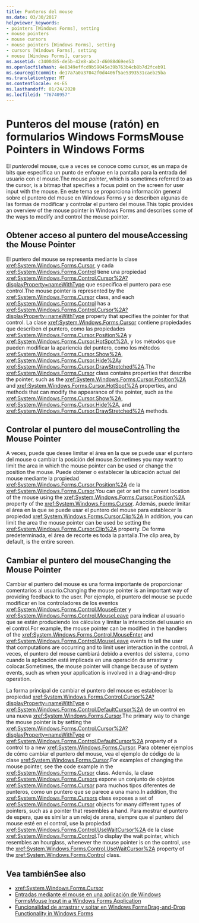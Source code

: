 ```yaml
---
title: Punteros del mouse
ms.date: 03/30/2017
helpviewer_keywords:
- pointers [Windows Forms], setting
- mouse pointers
- mouse cursors
- mouse pointers [Windows Forms], setting
- cursors [Windows Forms], setting
- mouse [Windows Forms], cursors
ms.assetid: c3400d85-de5b-42e8-abc3-d6088d69ee53
ms.openlocfilehash: 4e8349effcd9b59045e39b763b4cb8b7d2fceb91
ms.sourcegitcommit: de17a7a0a37042f0d4406f5ae5393531caeb25ba
ms.translationtype: MT
ms.contentlocale: es-ES
ms.lasthandoff: 01/24/2020
ms.locfileid: "76740957"
---
```

# <a name="mouse-pointers-in-windows-forms"></a><span data-ttu-id="3c7a8-102">Punteros del mouse (ratón) en formularios Windows Forms</span><span class="sxs-lookup"><span data-stu-id="3c7a8-102">Mouse Pointers in Windows Forms</span></span>
<span data-ttu-id="3c7a8-103">El *puntero*del mouse, que a veces se conoce como cursor, es un mapa de bits que especifica un punto de enfoque en la pantalla para la entrada del usuario con el mouse.</span><span class="sxs-lookup"><span data-stu-id="3c7a8-103">The mouse *pointer*, which is sometimes referred to as the cursor, is a bitmap that specifies a focus point on the screen for user input with the mouse.</span></span> <span data-ttu-id="3c7a8-104">En este tema se proporciona información general sobre el puntero del mouse en Windows Forms y se describen algunas de las formas de modificar y controlar el puntero del mouse.</span><span class="sxs-lookup"><span data-stu-id="3c7a8-104">This topic provides an overview of the mouse pointer in Windows Forms and describes some of the ways to modify and control the mouse pointer.</span></span>  
  
## <a name="accessing-the-mouse-pointer"></a><span data-ttu-id="3c7a8-105">Obtener acceso al puntero del mouse</span><span class="sxs-lookup"><span data-stu-id="3c7a8-105">Accessing the Mouse Pointer</span></span>  
 <span data-ttu-id="3c7a8-106">El puntero del mouse se representa mediante la clase <xref:System.Windows.Forms.Cursor>, y cada <xref:System.Windows.Forms.Control> tiene una propiedad <xref:System.Windows.Forms.Control.Cursor%2A?displayProperty=nameWithType> que especifica el puntero para ese control.</span><span class="sxs-lookup"><span data-stu-id="3c7a8-106">The mouse pointer is represented by the <xref:System.Windows.Forms.Cursor> class, and each <xref:System.Windows.Forms.Control> has a <xref:System.Windows.Forms.Control.Cursor%2A?displayProperty=nameWithType> property that specifies the pointer for that control.</span></span> <span data-ttu-id="3c7a8-107">La clase <xref:System.Windows.Forms.Cursor> contiene propiedades que describen el puntero, como las propiedades <xref:System.Windows.Forms.Cursor.Position%2A> y <xref:System.Windows.Forms.Cursor.HotSpot%2A>, y los métodos que pueden modificar la apariencia del puntero, como los métodos <xref:System.Windows.Forms.Cursor.Show%2A>, <xref:System.Windows.Forms.Cursor.Hide%2A>y <xref:System.Windows.Forms.Cursor.DrawStretched%2A>.</span><span class="sxs-lookup"><span data-stu-id="3c7a8-107">The <xref:System.Windows.Forms.Cursor> class contains properties that describe the pointer, such as the <xref:System.Windows.Forms.Cursor.Position%2A> and <xref:System.Windows.Forms.Cursor.HotSpot%2A> properties, and methods that can modify the appearance of the pointer, such as the <xref:System.Windows.Forms.Cursor.Show%2A>, <xref:System.Windows.Forms.Cursor.Hide%2A>, and <xref:System.Windows.Forms.Cursor.DrawStretched%2A> methods.</span></span>  
  
## <a name="controlling-the-mouse-pointer"></a><span data-ttu-id="3c7a8-108">Controlar el puntero del mouse</span><span class="sxs-lookup"><span data-stu-id="3c7a8-108">Controlling the Mouse Pointer</span></span>  
 <span data-ttu-id="3c7a8-109">A veces, puede que desee limitar el área en la que se puede usar el puntero del mouse o cambiar la posición del mouse.</span><span class="sxs-lookup"><span data-stu-id="3c7a8-109">Sometimes you may want to limit the area in which the mouse pointer can be used or change the position the mouse.</span></span> <span data-ttu-id="3c7a8-110">Puede obtener o establecer la ubicación actual del mouse mediante la propiedad <xref:System.Windows.Forms.Cursor.Position%2A> de la <xref:System.Windows.Forms.Cursor>.</span><span class="sxs-lookup"><span data-stu-id="3c7a8-110">You can get or set the current location of the mouse using the <xref:System.Windows.Forms.Cursor.Position%2A> property of the <xref:System.Windows.Forms.Cursor>.</span></span> <span data-ttu-id="3c7a8-111">Además, puede limitar el área en la que se puede usar el puntero del mouse para establecer la propiedad <xref:System.Windows.Forms.Cursor.Clip%2A>.</span><span class="sxs-lookup"><span data-stu-id="3c7a8-111">In addition, you can limit the area the mouse pointer can be used be setting the <xref:System.Windows.Forms.Cursor.Clip%2A> property.</span></span> <span data-ttu-id="3c7a8-112">De forma predeterminada, el área de recorte es toda la pantalla.</span><span class="sxs-lookup"><span data-stu-id="3c7a8-112">The clip area, by default, is the entire screen.</span></span>  
  
## <a name="changing-the-mouse-pointer"></a><span data-ttu-id="3c7a8-113">Cambiar el puntero del mouse</span><span class="sxs-lookup"><span data-stu-id="3c7a8-113">Changing the Mouse Pointer</span></span>  
 <span data-ttu-id="3c7a8-114">Cambiar el puntero del mouse es una forma importante de proporcionar comentarios al usuario.</span><span class="sxs-lookup"><span data-stu-id="3c7a8-114">Changing the mouse pointer is an important way of providing feedback to the user.</span></span> <span data-ttu-id="3c7a8-115">Por ejemplo, el puntero del mouse se puede modificar en los controladores de los eventos <xref:System.Windows.Forms.Control.MouseEnter> y <xref:System.Windows.Forms.Control.MouseLeave> para indicar al usuario que se están produciendo los cálculos y limitar la interacción del usuario en el control.</span><span class="sxs-lookup"><span data-stu-id="3c7a8-115">For example, the mouse pointer can be modified in the handlers of the <xref:System.Windows.Forms.Control.MouseEnter> and <xref:System.Windows.Forms.Control.MouseLeave> events to tell the user that computations are occurring and to limit user interaction in the control.</span></span> <span data-ttu-id="3c7a8-116">A veces, el puntero del mouse cambiará debido a eventos del sistema, como cuando la aplicación está implicada en una operación de arrastrar y colocar.</span><span class="sxs-lookup"><span data-stu-id="3c7a8-116">Sometimes, the mouse pointer will change because of system events, such as when your application is involved in a drag-and-drop operation.</span></span>  
  
 <span data-ttu-id="3c7a8-117">La forma principal de cambiar el puntero del mouse es establecer la propiedad <xref:System.Windows.Forms.Control.Cursor%2A?displayProperty=nameWithType> o <xref:System.Windows.Forms.Control.DefaultCursor%2A> de un control en una nueva <xref:System.Windows.Forms.Cursor>.</span><span class="sxs-lookup"><span data-stu-id="3c7a8-117">The primary way to change the mouse pointer is by setting the <xref:System.Windows.Forms.Control.Cursor%2A?displayProperty=nameWithType> or <xref:System.Windows.Forms.Control.DefaultCursor%2A> property of a control to a new <xref:System.Windows.Forms.Cursor>.</span></span> <span data-ttu-id="3c7a8-118">Para obtener ejemplos de cómo cambiar el puntero del mouse, vea el ejemplo de código de la clase <xref:System.Windows.Forms.Cursor>.</span><span class="sxs-lookup"><span data-stu-id="3c7a8-118">For examples of changing the mouse pointer, see the code example in the <xref:System.Windows.Forms.Cursor> class.</span></span> <span data-ttu-id="3c7a8-119">Además, la clase <xref:System.Windows.Forms.Cursors> expone un conjunto de objetos <xref:System.Windows.Forms.Cursor> para muchos tipos diferentes de punteros, como un puntero que se parece a una mano.</span><span class="sxs-lookup"><span data-stu-id="3c7a8-119">In addition, the <xref:System.Windows.Forms.Cursors> class exposes a set of <xref:System.Windows.Forms.Cursor> objects for many different types of pointers, such as a pointer that resembles a hand.</span></span> <span data-ttu-id="3c7a8-120">Para mostrar el puntero de espera, que es similar a un reloj de arena, siempre que el puntero del mouse esté en el control, use la propiedad <xref:System.Windows.Forms.Control.UseWaitCursor%2A> de la clase <xref:System.Windows.Forms.Control>.</span><span class="sxs-lookup"><span data-stu-id="3c7a8-120">To display the wait pointer, which resembles an hourglass, whenever the mouse pointer is on the control, use the <xref:System.Windows.Forms.Control.UseWaitCursor%2A> property of the <xref:System.Windows.Forms.Control> class.</span></span>  
  
## <a name="see-also"></a><span data-ttu-id="3c7a8-121">Vea también</span><span class="sxs-lookup"><span data-stu-id="3c7a8-121">See also</span></span>

- <xref:System.Windows.Forms.Cursor>
- [<span data-ttu-id="3c7a8-122">Entradas mediante el mouse en una aplicación de Windows Forms</span><span class="sxs-lookup"><span data-stu-id="3c7a8-122">Mouse Input in a Windows Forms Application</span></span>](mouse-input-in-a-windows-forms-application.md)
- [<span data-ttu-id="3c7a8-123">Funcionalidad de arrastrar y soltar en Windows Forms</span><span class="sxs-lookup"><span data-stu-id="3c7a8-123">Drag-and-Drop Functionality in Windows Forms</span></span>](drag-and-drop-functionality-in-windows-forms.md)
